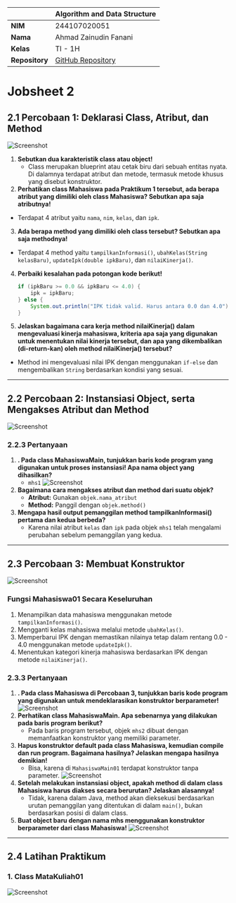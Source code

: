 |  | Algorithm and Data Structure |
|--|--|
| **NIM** |  244107020051 |
| **Nama** |  Ahmad Zainudin Fanani |
| **Kelas** | TI - 1H |
| **Repository** | [GitHub Repository](https://github.com/Ahmad-Zainudin-Fanani/ALSD_1) |

# Jobsheet 2

## 2.1 Percobaan 1: Deklarasi Class, Atribut, dan Method

![Screenshot](error.png)

1. **Sebutkan dua karakteristik class atau object!**
   - Class merupakan blueprint atau cetak biru dari sebuah entitas nyata. Di dalamnya terdapat atribut dan metode, termasuk metode khusus yang disebut konstruktor.
2. **Perhatikan class Mahasiswa pada Praktikum 1 tersebut, ada berapa atribut yang dimiliki oleh class Mahasiswa? Sebutkan apa saja atributnya!**
- Terdapat 4 atribut yaitu `nama`, `nim`, `kelas`, dan `ipk`.
3. **Ada berapa method yang dimiliki oleh class tersebut? Sebutkan apa saja methodnya!**
- Terdapat 4 method yaitu `tampilkanInformasi()`, `ubahKelas(String kelasBaru)`, `updateIpk(double ipkBaru)`, dan `nilaiKinerja()`.
4. **Perbaiki kesalahan pada potongan kode berikut!**
   ```java
   if (ipkBaru >= 0.0 && ipkBaru <= 4.0) {
       ipk = ipkBaru;
   } else {
       System.out.println("IPK tidak valid. Harus antara 0.0 dan 4.0");
   }
   ```
5. **Jelaskan bagaimana cara kerja method nilaiKinerja() dalam mengevaluasi kinerja mahasiswa, kriteria apa saja yang digunakan untuk menentukan nilai kinerja tersebut, dan apa yang dikembalikan (di-return-kan) oleh method nilaiKinerja() tersebut?**
- Method ini mengevaluasi nilai IPK dengan menggunakan `if-else` dan mengembalikan `String` berdasarkan kondisi yang sesuai.

---

## 2.2 Percobaan 2: Instansiasi Object, serta Mengakses Atribut dan Method

![Screenshot](2.png)

### **2.2.3 Pertanyaan**
1. **. Pada class MahasiswaMain, tunjukkan baris kode program yang digunakan untuk proses instansiasi! Apa nama object yang dihasilkan?**
   - `mhs1` ![Screenshot](3.png)
2. **Bagaimana cara mengakses atribut dan method dari suatu objek?**
   - **Atribut:** Gunakan `objek.nama_atribut`
   - **Method:** Panggil dengan `objek.method()`
3. **Mengapa hasil output pemanggilan method tampilkanInformasi() pertama dan kedua berbeda?**
   - Karena nilai atribut `kelas` dan `ipk` pada objek `mhs1` telah mengalami perubahan sebelum pemanggilan yang kedua.

---

## 2.3 Percobaan 3: Membuat Konstruktor

![Screenshot](4.png)

### **Fungsi Mahasiswa01 Secara Keseluruhan**
1. Menampilkan data mahasiswa menggunakan metode `tampilkanInformasi()`.
2. Mengganti kelas mahasiswa melalui metode `ubahKelas()`.
3. Memperbarui IPK dengan memastikan nilainya tetap dalam rentang 0.0 - 4.0 menggunakan metode `updateIpk()`.
4. Menentukan kategori kinerja mahasiswa berdasarkan IPK dengan metode `nilaiKinerja()`.

### **2.3.3 Pertanyaan**
1. **. Pada class Mahasiswa di Percobaan 3, tunjukkan baris kode program yang digunakan untuk mendeklarasikan konstruktor berparameter!**
   ![Screenshot](5.png)
2. **Perhatikan class MahasiswaMain. Apa sebenarnya yang dilakukan pada baris program berikut?**
   - Pada baris program tersebut, objek `mhs2` dibuat dengan memanfaatkan konstruktor yang memiliki parameter.
3. **Hapus konstruktor default pada class Mahasiswa, kemudian compile dan run program. Bagaimana hasilnya? Jelaskan mengapa hasilnya demikian!**
   - Bisa, karena di `MahasiswaMain01` terdapat konstruktor tanpa parameter. ![Screenshot](6.png)
4. **Setelah melakukan instansiasi object, apakah method di dalam class Mahasiswa harus diakses secara berurutan? Jelaskan alasannya!**
   - Tidak, karena dalam Java, method akan dieksekusi berdasarkan urutan pemanggilan yang ditentukan di dalam `main()`, bukan berdasarkan posisi di dalam class.
5. **Buat object baru dengan nama mhs<NamaMahasiswa> menggunakan konstruktor berparameter dari class Mahasiswa!**
   ![Screenshot](7.png)

---

## 2.4 Latihan Praktikum

### **1. Class MataKuliah01**
![Screenshot](9.png)
